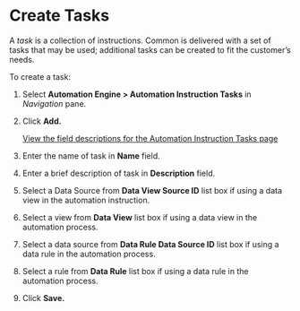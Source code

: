 # Create Tasks

A *task* is a collection of instructions. Common is delivered with a set
of tasks that may be used; additional tasks can be created to fit the
customer’s needs.

To create a task:

1.  Select **Automation Engine \> Automation Instruction Tasks** in
    *Navigation* pane.

2.  Click **Add.**
    
    [View the field descriptions for the Automation Instruction Tasks
    page](../Page_Desc/Automation_Instruction_Task_H.htm)

3.  Enter the name of task in **Name** field.

4.  Enter a brief description of task in **Description** field.

5.  Select a Data Source from **Data View Source ID** list box if using
    a data view in the automation instruction.

6.  Select a view from **Data View** list box if using a data view in
    the automation process.

7.  Select a data source from **Data Rule Data Source ID** list box if
    using a data rule in the automation process.

8.  Select a rule from **Data Rule** list box if using a data rule in
    the automation process.

9.  Click **Save.**
